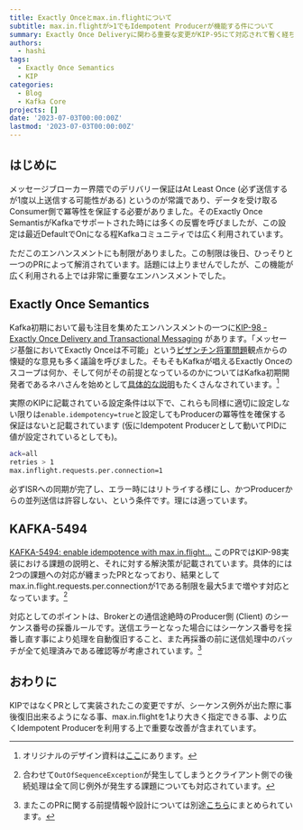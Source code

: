 ```yaml
---
title: Exactly Onceとmax.in.flightについて
subtitle: max.in.flightが>1でもIdempotent Producerが機能する件について
summary: Exactly Once Deliveryに関わる重要な変更がKIP-95にて対応されて暫く経ちます。仕組み上Producer側の並列送信数は1に設定する必要がありましたが、後日のエンハンスメントで最大5まで対応出来る事になっています。
authors:
  - hashi
tags:
  - Exactly Once Semantics
  - KIP
categories: 
  - Blog
  - Kafka Core
projects: []
date: '2023-07-03T00:00:00Z'
lastmod: '2023-07-03T00:00:00Z'
---
```

## はじめに
メッセージブローカー界隈でのデリバリー保証はAt Least Once (必ず送信するが1度以上送信する可能性がある) というのが常識であり、データを受け取るConsumer側で冪等性を保証する必要がありました。そのExactly Once SemantisがKafkaでサポートされた時には多くの反響を呼びましたが、この設定は最近DefaultでOnになる程Kafkaコミュニティでは広く利用されています。

ただこのエンハンスメントにも制限がありました。この制限は後日、ひっそりと一つのPRによって解消されています。話題には上りませんでしたが、この機能が広く利用される上では非常に重要なエンハンスメントでした。

## Exactly Once Semantics
Kafka初期において最も注目を集めたエンハンスメントの一つに[KIP-98 - Exactly Once Delivery and Transactional Messaging](https://cwiki.apache.org/confluence/display/KAFKA/KIP-98+-+Exactly+Once+Delivery+and+Transactional+Messaging) があります。「メッセージ基盤においてExactly Onceは不可能」という[ビザンチン将軍問題](https://ja.wikipedia.org/wiki/%E3%83%93%E3%82%B6%E3%83%B3%E3%83%81%E3%83%B3%E5%B0%86%E8%BB%8D%E5%95%8F%E9%A1%8C)観点からの懐疑的な意見も多く議論を呼びました。そもそもKafkaが唱えるExactly Onceのスコープは何か、そして何がその前提となっているのかについてはKafka初期開発者であるネハさんを始めとして[具体的な説明](https://www.confluent.io/blog/exactly-once-semantics-are-possible-heres-how-apache-kafka-does-it/)もたくさんなされています。[^1]

実際のKIPに記載されている設定条件は以下で、これらも同様に適切に設定しない限りは```enable.idempotency=true```と設定してもProducerの冪等性を確保する保証はないと記載されています (仮にIdempotent Producerとして動いてPIDに値が設定されているとしても)。
```bash
ack=all
retries > 1
max.inflight.requests.per.connection=1
```
必ずISRへの同期が完了し、エラー時にはリトライする様にし、かつProducerからの並列送信は許容しない、という条件です。理には適っています。

## KAFKA-5494
[KAFKA-5494: enable idempotence with max.in.flight...](https://github.com/apache/kafka/pull/3743) このPRではKIP-98実装における課題の説明と、それに対する解決策が記載されています。具体的には2つの課題への対応が纏まったPRとなっており、結果としてmax.in.flight.requests.per.connectionが1である制限を最大5まで増やす対応となっています。[^2]

対応としてのポイントは、Brokerとの通信途絶時のProducer側 (Client) のシーケンス番号の採番ルールです。送信エラーとなった場合にはシーケンス番号を採番し直す事により処理を自動復旧すること、また再採番の前に送信処理中のバッチが全て処理済みである確認等が考慮されています。[^3]

## おわりに
KIPではなくPRとして実装されたこの変更ですが、シーケンス例外が出た際に事後復旧出来るようになる事、max.in.flightを1より大きく指定できる事、より広くIdempotent Producerを利用する上で重要な改善が含まれています。

[^1]: オリジナルのデザイン資料は[ここ](https://docs.google.com/document/d/11Jqy_GjUGtdXJK94XGsEIK7CP1SnQGdp2eF0wSw9ra8/)にあります。 
[^2]: 合わせて```OutOfSequenceException```が発生してしまうとクライアント側での後続処理は全て同じ例外が発生する課題についても対応されています。
[^3]: またこのPRに関する前提情報や設計については別途[こちら](https://docs.google.com/document/d/1EBt5rDfsvpK6mAPOOWjxa9vY0hJ0s9Jx9Wpwciy0aVo/edit)にまとめられています。





